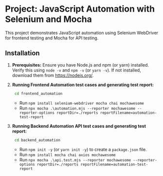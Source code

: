 # Project: JavaScript Automation with Selenium and Mocha

This project demonstrates JavaScript automation using Selenium WebDriver for frontend testing and Mocha for API testing.

## Installation

1. **Prerequisites:** Ensure you have Node.js and npm (or yarn) installed. Verify this using `node -v` and `npm -v` (or `yarn -v`). If not installed, download them from https://nodejs.org/.

3. **Running Frontend Automation test cases and generating test report:**
    ```bash
     cd frontend_automation
    ```
   - Run `npm install selenium-webdriver mocha chai mochawesome`
   - Run `npx mocha .\automation.mjs --reporter mochawesome --reporter-options reportDir=./reports reportFilename=automation-test-report`

3. **Running Backend Automation API test cases and generating test report:**
    ```bash
     cd backend_automation
    ```
   - Run `npm init -y` (or `yarn init -y`) to create a `package.json` file.
   - Run `npm install mocha chai axios mochawesome`
   - Run `npx mocha .\api.test.mjs --reporter mochawesome --reporter-options reportDir=./reports reportFilename=automation-test-report`